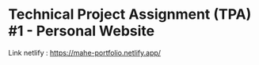 # Technical Project Assignment (TPA) #1 - Personal Website

Link netlify : https://mahe-portfolio.netlify.app/
